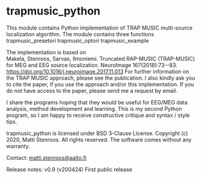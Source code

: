 # trapmusic_python

This module contains Python implementation of TRAP MUSIC multi-source localization algorithm. The module contains three functions
trapmusic_presetori
trapmusic_optori
trapmusic_example

The implementation is based on  
Makela, Stenroos, Sarvas, Ilmoniemi. Truncated RAP-MUSIC (TRAP-MUSIC) for MEG and EEG source localization. NeuroImage 167(2018):73--83.
https://doi.org/10.1016/j.neuroimage.2017.11.013
For further information on the TRAP MUSIC approach, please see the publication. I also kindly ask you to cite the paper, if you use the approach and/or this implementation. If you do not have access to the paper, please send me a request by email.

I share the programs hoping that they would be useful for EEG/MEG data analysis, method development and learning. This is my second Python program, so I am happy to receive constructive critique and syntax / style tips.

trapmusic_python is licensed under BSD 3-Clause License.
Copyright (c) 2020, Matti Stenroos.
All rights reserved.
The software comes without any warranty.

Contact: matti.stenroos@aalto.fi

Release notes:
v0.9 (v200424)	First public release
